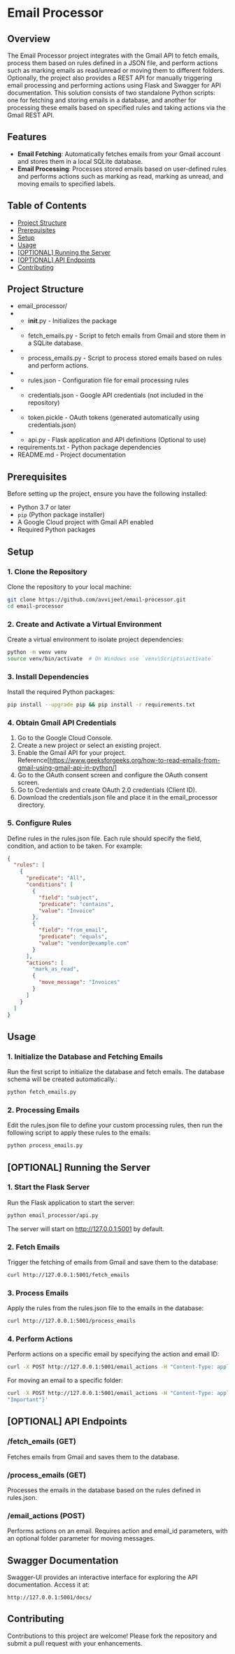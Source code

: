 # Email Processor

## Overview

The Email Processor project integrates with the Gmail API to fetch emails, process them based on rules defined in a JSON file, and perform actions such as marking emails as read/unread or moving them to different folders. Optionally, the project also provides a REST API for manually triggering email processing and performing actions using Flask and Swagger for API documentation. This solution consists of two standalone Python scripts: one for fetching and storing emails in a database, and another for processing these emails based on specified rules and taking actions via the Gmail REST API.

## Features

- **Email Fetching**: Automatically fetches emails from your Gmail account and stores them in a local SQLite database.
- **Email Processing**: Processes stored emails based on user-defined rules and performs actions such as marking as read, marking as unread, and moving emails to specified labels.

## Table of Contents

- [Project Structure](#project-structure)
- [Prerequisites](#prerequisites)
- [Setup](#setup)
- [Usage](#usage)
- [[OPTIONAL] Running the Server](#optional-running-the-server)
- [[OPTIONAL] API Endpoints](#optional-api-endpoints)
- [Contributing](#contributing)

## Project Structure

- email_processor/
- - **init**.py - Initializes the package
- - fetch_emails.py - Script to fetch emails from Gmail and store them in a SQLite database.
- - process_emails.py - Script to process stored emails based on rules and perform actions.
- - rules.json - Configuration file for email processing rules
- - credentials.json - Google API credentials (not included in the repository)
- - token.pickle - OAuth tokens (generated automatically using credentials.json)
- - api.py - Flask application and API definitions (Optional to use)
- requirements.txt - Python package dependencies
- README.md - Project documentation

## Prerequisites

Before setting up the project, ensure you have the following installed:

- Python 3.7 or later
- `pip` (Python package installer)
- A Google Cloud project with Gmail API enabled
- Required Python packages

## Setup

### 1. Clone the Repository

Clone the repository to your local machine:

```bash
git clone https://github.com/avvijeet/email-processor.git
cd email-processor
```

### 2. Create and Activate a Virtual Environment

Create a virtual environment to isolate project dependencies:

```bash
python -m venv venv
source venv/bin/activate  # On Windows use `venv\Scripts\activate`
```

### 3. Install Dependencies

Install the required Python packages:

```bash
pip install --upgrade pip && pip install -r requirements.txt
```

### 4. Obtain Gmail API Credentials

1. Go to the Google Cloud Console.
2. Create a new project or select an existing project.
3. Enable the Gmail API for your project. Reference[https://www.geeksforgeeks.org/how-to-read-emails-from-gmail-using-gmail-api-in-python/]
4. Go to the OAuth consent screen and configure the OAuth consent screen.
5. Go to Credentials and create OAuth 2.0 credentials (Client ID).
6. Download the credentials.json file and place it in the email_processor directory.

### 5. Configure Rules

Define rules in the rules.json file. Each rule should specify the field, condition, and action to be taken. For example:

```json
{
  "rules": [
    {
      "predicate": "All",
      "conditions": [
        {
          "field": "subject",
          "predicate": "contains",
          "value": "Invoice"
        },
        {
          "field": "from_email",
          "predicate": "equals",
          "value": "vendor@example.com"
        }
      ],
      "actions": [
        "mark_as_read",
        {
          "move_message": "Invoices"
        }
      ]
    }
  ]
}
```

## Usage

### 1. Initialize the Database and Fetching Emails

Run the first script to initialize the database and fetch emails. The database schema will be created automatically.:

```bash
python fetch_emails.py
```

### 2. Processing Emails

Edit the rules.json file to define your custom processing rules, then run the following script to apply these rules to the emails:

```bash
python process_emails.py
```

## [OPTIONAL] Running the Server

### 1. Start the Flask Server

Run the Flask application to start the server:

```bash
python email_processor/api.py
```

The server will start on <http://127.0.0.1:5001> by default.

### 2. Fetch Emails

Trigger the fetching of emails from Gmail and save them to the database:

```bash
curl http://127.0.0.1:5001/fetch_emails
```

### 3. Process Emails

Apply the rules from the rules.json file to the emails in the database:

```bash
curl http://127.0.0.1:5001/process_emails
```

### 4. Perform Actions

Perform actions on a specific email by specifying the action and email ID:

```bash
curl -X POST http://127.0.0.1:5001/email_actions -H "Content-Type: application/json" -d '{"action": "mark_as_read", "email_id": 1}'
```

For moving an email to a specific folder:

```bash
curl -X POST http://127.0.0.1:5001/email_actions -H "Content-Type: application/json" -d '{"action": "move_message", "email_id": 1, "folder": 
"Important"}'
```

## [OPTIONAL] API Endpoints

### /fetch_emails (GET)

Fetches emails from Gmail and saves them to the database.

### /process_emails (GET)

Processes the emails in the database based on the rules defined in rules.json.

### /email_actions (POST)

Performs actions on an email. Requires action and email_id parameters, with an optional folder parameter for moving messages.

## Swagger Documentation

Swagger-UI provides an interactive interface for exploring the API documentation. Access it at:

```
http://127.0.0.1:5001/docs/
```

## Contributing

Contributions to this project are welcome! Please fork the repository and submit a pull request with your enhancements.
